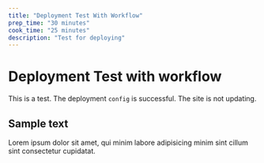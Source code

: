 ```yaml
---
title: "Deployment Test With Workflow"
prep_time: "30 minutes"
cook_time: "25 minutes"
description: "Test for deploying"
---
```


# Deployment Test with workflow

This is a test. The deployment `config` is successful. The site is not updating.

## Sample text

Lorem ipsum dolor sit amet, qui minim labore adipisicing minim sint cillum sint consectetur cupidatat.
